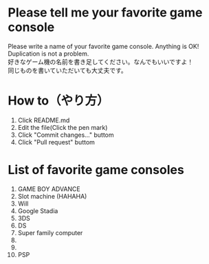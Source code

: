 # Please tell me your favorite game console
Please write a name of your favorite game console. Anything is OK!<br>
Duplication is not a problem.<br>
好きなゲーム機の名前を書き足してください。なんでもいいですよ！<br>
同じものを書いていただいても大丈夫です。

# How to（やり方）
1. Click README.md
2. Edit the file(Click the pen mark)
3. Click "Commit changes..." buttom
4. Click "Pull request" buttom

# List of favorite game consoles
 1. GAME BOY ADVANCE
 2. Slot machine (HAHAHA)
 3. Will
 4. Google Stadia
 5. 3DS
 6. DS
 7. Super family computer
 8.
 9.
10. PSP
